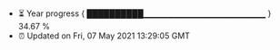 - ⏳ Year progress { ██████████▁▁▁▁▁▁▁▁▁▁▁▁▁▁▁▁▁▁▁▁ } 34.67 %
- ⏰ Updated on Fri, 07 May 2021 13:29:05 GMT

